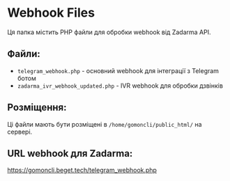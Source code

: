 # Webhook Files

Ця папка містить PHP файли для обробки webhook від Zadarma API.

## Файли:
- `telegram_webhook.php` - основний webhook для інтеграції з Telegram ботом
- `zadarma_ivr_webhook_updated.php` - IVR webhook для обробки дзвінків

## Розміщення:
Ці файли мають бути розміщені в `/home/gomoncli/public_html/` на сервері.

## URL webhook для Zadarma:
https://gomoncli.beget.tech/telegram_webhook.php
